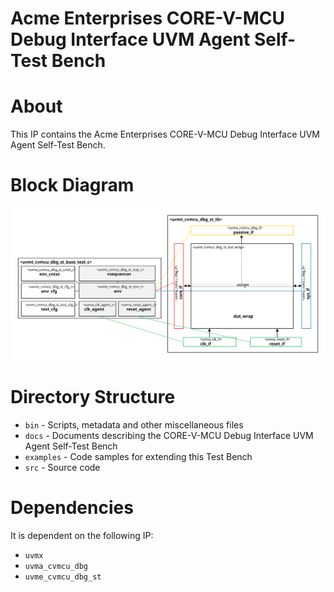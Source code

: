 # Acme Enterprises CORE-V-MCU Debug Interface UVM Agent Self-Test Bench

# About
This IP contains the Acme Enterprises CORE-V-MCU Debug Interface UVM Agent Self-Test Bench.

# Block Diagram
![alt text](./docs/tb_block_diagram.svg "CORE-V-MCU Debug Interface UVM Agent Self-Test Bench")

# Directory Structure
* `bin` - Scripts, metadata and other miscellaneous files
* `docs` - Documents describing the CORE-V-MCU Debug Interface UVM Agent Self-Test Bench
* `examples` - Code samples for extending this Test Bench
* `src` - Source code


# Dependencies
It is dependent on the following IP:

* `uvmx`
* `uvma_cvmcu_dbg`
* `uvme_cvmcu_dbg_st`